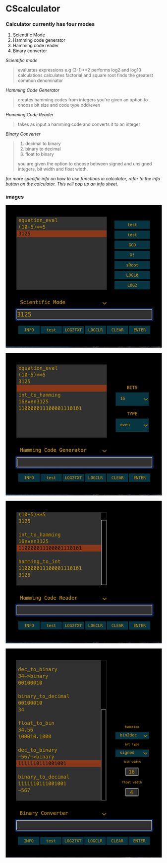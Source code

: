 # CScalculator

### Calculator currently has four modes

1. Scientific Mode
2. Hamming code generator
3. Hamming code reader
4. Binary converter

*Scientific mode*
> evaluates expressions e.g (3-1)**2
> performs log2 and log10 calculations
> calculates factorial and square root
> finds the greatest common denominator


*Hamming Code Generator*
> creates hamming codes from integers
> you're given an option to choose bit size and code type odd/even


*Hamming Code Reader*
> takes as input a hamming code and converts it 
> to an integer

*Binary Converter*
>1. decimal to binary
>2. binary to decimal
>3. float to binary
>
>you are given the option to choose between signed and unsigned integers, bit
> width and float width. 

*for more specific info on how to use functions in calculator, refer to the
 info button on the calculator. This will pop up an info sheet.*
 
 ### images
 
 ![scientific_mode](https://github.com/ddvega/CScalculator/blob/master/imgSci.png)
 
 ![hamgen](https://github.com/ddvega/CScalculator/blob/master/imgHamGen.png)

 ![hamread](https://github.com/ddvega/CScalculator/blob/master/imgHamRead.png)

 ![binary](https://github.com/ddvega/CScalculator/blob/master/imgBinary.png)
